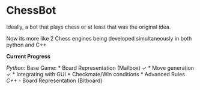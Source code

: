 # ChessBot
Ideally, a bot that plays chess or at least that was the original idea.

Now its more like 2 Chess engines being developed simultaneously in both python and C++

**Current Progress**

*Python:*
    Base Game:
    * Board Representation (Mailbox) ✓
    * Move generation ✓
    * Integrating with GUI
    * Checkmate/Win conditions
    * Advanced Rules
*C++*
	- Board Representation (Bitboard)
